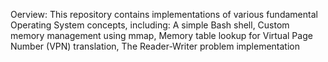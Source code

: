 Oerview:
This repository contains implementations of various fundamental Operating System concepts, including:
A simple Bash shell,
Custom memory management using mmap,
Memory table lookup for Virtual Page Number (VPN) translation,
The Reader-Writer problem implementation
